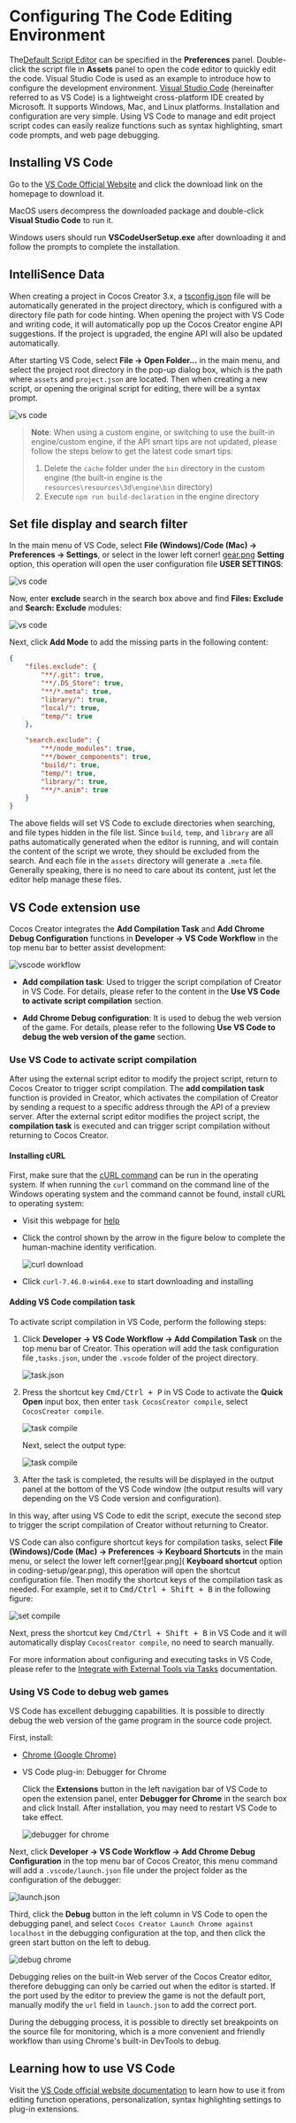 # Configuring The Code Editing Environment

The[Default Script Editor](../editor/preferences/index.md#%E5%A4%96%E9%83%A8%E7%A8%8B%E5%BA%8F) can be specified in the **Preferences** panel. Double-click the script file in **Assets** panel to open the code editor to quickly edit the code. Visual Studio Code is used as an example to introduce how to configure the development environment. [Visual Studio Code](https://code.visualstudio.com/) (hereinafter referred to as VS Code) is a lightweight cross-platform IDE created by Microsoft. It supports Windows, Mac, and Linux platforms. Installation and configuration are very simple. Using VS Code to manage and edit project script codes can easily realize functions such as syntax highlighting, smart code prompts, and web page debugging.

## Installing VS Code

Go to the [VS Code Official Website](https://code.visualstudio.com/) and click the download link on the homepage to download it.

MacOS users decompress the downloaded package and double-click **Visual Studio Code** to run it.

Windows users should run **VSCodeUserSetup.exe** after downloading it and follow the prompts to complete the installation.

## IntelliSence Data

When creating a project in Cocos Creator 3.x, a [tsconfig.json](tsconfig.md) file will be automatically generated in the project directory, which is configured with a directory file path for code hinting. When opening the project with VS Code and writing code, it will automatically pop up the Cocos Creator engine API suggestions. If the project is upgraded, the engine API will also be updated automatically.

After starting VS Code, select **File -> Open Folder...** in the main menu, and select the project root directory in the pop-up dialog box, which is the path where `assets` and `project.json` are located. Then when creating a new script, or opening the original script for editing, there will be a syntax prompt.

![vs code](coding-setup/vscode.png)

> **Note**: When using a custom engine, or switching to use the built-in engine/custom engine, if the API smart tips are not updated, please follow the steps below to get the latest code smart tips:
>
> 1. Delete the `cache` folder under the `bin` directory in the custom engine (the built-in engine is the `resources\resources\3d\engine\bin` directory)
> 2. Execute `npm run build-declaration` in the engine directory

## Set file display and search filter

In the main menu of VS Code, select **File (Windows)/Code (Mac) -> Preferences -> Settings**, or select in the lower left corner! [gear.png](coding-setup/gear.png) **Setting** option, this operation will open the user configuration file **USER SETTINGS**:

![vs code](coding-setup/vscode-setting.png)

Now, enter **exclude** search in the search box above and find **Files: Exclude** and **Search: Exclude** modules:

![vs code](coding-setup/vscode-exclude.png)

Next, click **Add Mode** to add the missing parts in the following content:

```json
{
    "files.exclude": {
        "**/.git": true,
        "**/.DS_Store": true,
        "**/*.meta": true,
        "library/": true,
        "local/": true,
        "temp/": true
    },

    "search.exclude": {
        "**/node_modules": true,
        "**/bower_components": true,
        "build/": true,
        "temp/": true,
        "library/": true,
        "**/*.anim": true
    }
}
```

The above fields will set VS Code to exclude directories when searching, and file types hidden in the file list. Since `build`, `temp`, and `library` are all paths automatically generated when the editor is running, and will contain the content of the script we wrote, they should be excluded from the search. And each file in the `assets` directory will generate a `.meta` file. Generally speaking, there is no need to care about its content, just let the editor help manage these files.

## VS Code extension use

Cocos Creator integrates the **Add Compilation Task** and **Add Chrome Debug Configuration** functions in **Developer -> VS Code Workflow** in the top menu bar to better assist development:

![vscode workflow](coding-setup/vscode-workflow.png)

- **Add compilation task**: Used to trigger the script compilation of Creator in VS Code. For details, please refer to the content in the **Use VS Code to activate script compilation** section.

- **Add Chrome Debug configuration**: It is used to debug the web version of the game. For details, please refer to the following **Use VS Code to debug the web version of the game** section.

### Use VS Code to activate script compilation

After using the external script editor to modify the project script, return to Cocos Creator to trigger script compilation. The **add compilation task** function is provided in Creator, which activates the compilation of Creator by sending a request to a specific address through the API of a preview server. After the external script editor modifies the project script, the **compilation task** is executed and can trigger script compilation without returning to Cocos Creator.

#### Installing cURL

First, make sure that the [cURL command](https://curl.haxx.se/) can be run in the operating system. If when running the `curl` command on the command line of the Windows operating system and the command cannot be found, install cURL to operating system:

- Visit this webpage for [help](http://www.confusedbycode.com/curl/)

- Click the control shown by the arrow in the figure below to complete the human-machine identity verification.

    ![curl download](coding-setup/curl-download.png)

- Click `curl-7.46.0-win64.exe` to start downloading and installing

#### Adding VS Code compilation task

To activate script compilation in VS Code, perform the following steps:

1. Click **Developer -> VS Code Workflow -> Add Compilation Task** on the top menu bar of Creator. This operation will add the task configuration file ,`tasks.json`, under the `.vscode` folder of the project directory.

    ![task.json](coding-setup/tasks-json.png)

2. Press the shortcut key <kbd>Cmd/Ctrl + P</kbd> in VS Code to activate the **Quick Open** input box, then enter `task CocosCreator compile`, select `CocosCreator compile`.

    ![task compile](coding-setup/task-compile.png)

    Next, select the output type:

    ![task compile](coding-setup/run-task.png)

3. After the task is completed, the results will be displayed in the output panel at the bottom of the VS Code window (the output results will vary depending on the VS Code version and configuration).

In this way, after using VS Code to edit the script, execute the second step to trigger the script compilation of Creator without returning to Creator.

VS Code can also configure shortcut keys for compilation tasks, select **File (Windows)/Code (Mac) -> Preferences -> Keyboard Shortcuts** in the main menu, or select the lower left corner![gear.png]( **Keyboard shortcut** option in coding-setup/gear.png), this operation will open the shortcut configuration file. Then modify the shortcut keys of the compilation task as needed. For example, set it to <kbd>Cmd/Ctrl + Shift + B</kbd> in the following figure:

![set compile](coding-setup/set-compile.png)

Next, press the shortcut key <kbd>Cmd/Ctrl + Shift + B</kbd> in VS Code and it will automatically display `CocosCreator compile`, no need to search manually.

For more information about configuring and executing tasks in VS Code, please refer to the [Integrate with External Tools via Tasks](https://code.visualstudio.com/docs/editor/tasks) documentation.

### Using VS Code to debug web games

VS Code has excellent debugging capabilities. It is possible to directly debug the web version of the game program in the source code project.

First, install:

- [Chrome (Google Chrome)](https://www.google.com/chrome/)

- VS Code plug-in: Debugger for Chrome

    Click the **Extensions** button in the left navigation bar of VS Code to open the extension panel, enter **Debugger for Chrome** in the search box and click Install. After installation, you may need to restart VS Code to take effect.

    ![debugger for chrome](coding-setup/debugger-for-chrome.png)

Next, click **Developer -> VS Code Workflow -> Add Chrome Debug Configuration** in the top menu bar of Cocos Creator, this menu command will add a `.vscode/launch.json` file under the project folder as the configuration of the debugger:

  ![launch.json](coding-setup/launch-json.png)

Third, click the **Debug** button in the left column in VS Code to open the debugging panel, and select `Cocos Creator Launch Chrome against localhost` in the debugging configuration at the top, and then click the green start button on the left to debug.

  ![debug chrome](coding-setup/debug-chrome.png)

Debugging relies on the built-in Web server of the Cocos Creator editor, therefore debugging can only be carried out when the editor is started. If the port used by the editor to preview the game is not the default port, manually modify the `url` field in `launch.json` to add the correct port.

During the debugging process, it is possible to directly set breakpoints on the source file for monitoring, which is a more convenient and friendly workflow than using Chrome's built-in DevTools to debug.

## Learning how to use VS Code

Visit the [VS Code official website documentation](https://code.visualstudio.com/Docs) to learn how to use it from editing function operations, personalization, syntax highlighting settings to plug-in extensions.
